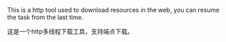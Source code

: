 This is a http tool used to download resources in the web, you can resume the task from the last time.

这是一个http多线程下载工具，支持端点下载。
